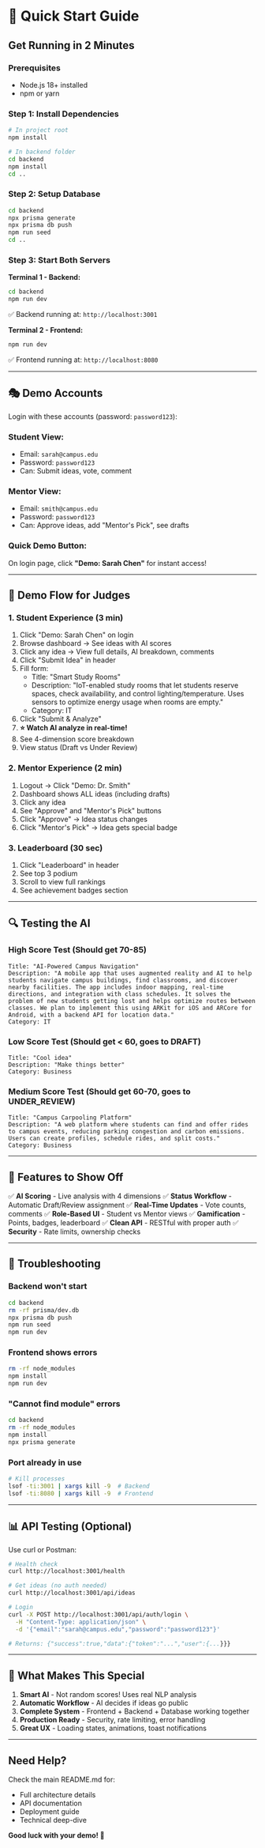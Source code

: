 # 🚀 Quick Start Guide

## **Get Running in 2 Minutes**

### **Prerequisites**
- Node.js 18+ installed
- npm or yarn

### **Step 1: Install Dependencies**
```bash
# In project root
npm install

# In backend folder
cd backend
npm install
cd ..
```

### **Step 2: Setup Database**
```bash
cd backend
npx prisma generate
npx prisma db push
npm run seed
cd ..
```

### **Step 3: Start Both Servers**

**Terminal 1 - Backend:**
```bash
cd backend
npm run dev
```
✅ Backend running at: `http://localhost:3001`

**Terminal 2 - Frontend:**
```bash
npm run dev
```
✅ Frontend running at: `http://localhost:8080`

---

## **🎭 Demo Accounts**

Login with these accounts (password: `password123`):

### **Student View:**
- Email: `sarah@campus.edu`
- Password: `password123`
- Can: Submit ideas, vote, comment

### **Mentor View:**
- Email: `smith@campus.edu`
- Password: `password123`
- Can: Approve ideas, add "Mentor's Pick", see drafts

### **Quick Demo Button:**
On login page, click **"Demo: Sarah Chen"** for instant access!

---

## **🎯 Demo Flow for Judges**

### **1. Student Experience (3 min)**
1. Click "Demo: Sarah Chen" on login
2. Browse dashboard → See ideas with AI scores
3. Click any idea → View full details, AI breakdown, comments
4. Click "Submit Idea" in header
5. Fill form:
   - Title: "Smart Study Rooms"
   - Description: "IoT-enabled study rooms that let students reserve spaces, check availability, and control lighting/temperature. Uses sensors to optimize energy usage when rooms are empty."
   - Category: IT
6. Click "Submit & Analyze"
7. **⭐ Watch AI analyze in real-time!**
8. See 4-dimension score breakdown
9. View status (Draft vs Under Review)

### **2. Mentor Experience (2 min)**
1. Logout → Click "Demo: Dr. Smith"
2. Dashboard shows ALL ideas (including drafts)
3. Click any idea
4. See "Approve" and "Mentor's Pick" buttons
5. Click "Approve" → Idea status changes
6. Click "Mentor's Pick" → Idea gets special badge

### **3. Leaderboard (30 sec)**
1. Click "Leaderboard" in header
2. See top 3 podium
3. Scroll to view full rankings
4. See achievement badges section

---

## **🔍 Testing the AI**

### **High Score Test** (Should get 70-85)
```
Title: "AI-Powered Campus Navigation"
Description: "A mobile app that uses augmented reality and AI to help students navigate campus buildings, find classrooms, and discover nearby facilities. The app includes indoor mapping, real-time directions, and integration with class schedules. It solves the problem of new students getting lost and helps optimize routes between classes. We plan to implement this using ARKit for iOS and ARCore for Android, with a backend API for location data."
Category: IT
```

### **Low Score Test** (Should get < 60, goes to DRAFT)
```
Title: "Cool idea"
Description: "Make things better"
Category: Business
```

### **Medium Score Test** (Should get 60-70, goes to UNDER_REVIEW)
```
Title: "Campus Carpooling Platform"
Description: "A web platform where students can find and offer rides to campus events, reducing parking congestion and carbon emissions. Users can create profiles, schedule rides, and split costs."
Category: Business
```

---

## **🎪 Features to Show Off**

✅ **AI Scoring** - Live analysis with 4 dimensions
✅ **Status Workflow** - Automatic Draft/Review assignment
✅ **Real-Time Updates** - Vote counts, comments
✅ **Role-Based UI** - Student vs Mentor views
✅ **Gamification** - Points, badges, leaderboard
✅ **Clean API** - RESTful with proper auth
✅ **Security** - Rate limits, ownership checks

---

## **🐛 Troubleshooting**

### **Backend won't start**
```bash
cd backend
rm -rf prisma/dev.db
npx prisma db push
npm run seed
npm run dev
```

### **Frontend shows errors**
```bash
rm -rf node_modules
npm install
npm run dev
```

### **"Cannot find module" errors**
```bash
cd backend
rm -rf node_modules
npm install
npx prisma generate
```

### **Port already in use**
```bash
# Kill processes
lsof -ti:3001 | xargs kill -9  # Backend
lsof -ti:8080 | xargs kill -9  # Frontend
```

---

## **📊 API Testing (Optional)**

Use curl or Postman:

```bash
# Health check
curl http://localhost:3001/health

# Get ideas (no auth needed)
curl http://localhost:3001/api/ideas

# Login
curl -X POST http://localhost:3001/api/auth/login \
  -H "Content-Type: application/json" \
  -d '{"email":"sarah@campus.edu","password":"password123"}'

# Returns: {"success":true,"data":{"token":"...","user":{...}}}
```

---

## **🎯 What Makes This Special**

1. **Smart AI** - Not random scores! Uses real NLP analysis
2. **Automatic Workflow** - AI decides if ideas go public
3. **Complete System** - Frontend + Backend + Database working together
4. **Production Ready** - Security, rate limiting, error handling
5. **Great UX** - Loading states, animations, toast notifications

---

## **Need Help?**

Check the main README.md for:
- Full architecture details
- API documentation
- Deployment guide
- Technical deep-dive

**Good luck with your demo! 🚀**

